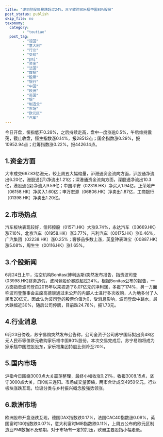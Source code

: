 ```yaml
---
title: "波司登股价暴跌超过24%，苏宁收购家乐福中国80%股份"
post_status: publish
skip_file: no
taxonomy:
  category:
        - "toutiao"
  post_tag:
        - "德国"
        - "意大利"
        - "行业"
        - "交易"
        - "pmi"
        - "资金"
        - "法国"
        - "数据"
        - "股票"
        - "银行"
        - "中国"
        - "欧洲"
        - "英国"
        - "银"
        - "制造业"
        - "市场"
        - "欧元区"
        - "汽车"
---
```


今日开盘，恒指低开0.26%，之后持续走高，盘中一度涨逾0.5%，午后维持震荡，截止收盘，恒生指数涨0.14%，报28513点；国企指数涨0.29%，报10952.94点；红筹指数涨0.22%，报4426.14点。

## 1.资金方面

大市成交697.83亿港元，较上周五大幅缩量，沪港通资金流向方面，沪股通净流出6.20亿，港股通(沪)净流出1.21亿；深港通资金流向方面，深股通净流出10.3亿，港股通(深)净流入9.59亿；中国平安（02318.HK）净买入1.94亿，正荣地产（06158.HK）净买入1.60亿；申万宏源（06806.HK）净卖出1.87亿，工商银行（01398.HK）净卖出1.20亿。

## 2.市场热点

汽车板块表现较好，信邦控股（01571.HK）大涨9.74%，永达汽车（03669.HK）涨7.10%，北京汽车（01958.HK）涨3.77%，吉利汽车（00175.HK）涨0.46%，广汽集团（02238.HK）涨0.25%；奢侈品多数上涨，英皇钟表珠宝（00887.HK）涨5.08%，周生生（00116.HK）涨1.65%。

## 3.个股新闻

6月24日上午，沽空机构Bonitas(博利达斯)突然发布报告，指责波司登(03998.HK)财务造假，波司登股价暴跌超过24%。根据Bonitas公布的报告，一方面指责波司登自2015年以来捏造了8.07亿元的净利润，多报了174%，另一方面称波司登董事会主席高德康通过未公开的内部人士进行多次收购，人为地多付了人民币20亿元。因此认为波司登的股票价值为0，受消息影响，波司登盘中跳水，最大跌幅近30%，随后公司停牌，目前跌24.78%，报1.73元。

## 4.行业消息

6月23日傍晚，苏宁易购突然发布公告称，公司全资子公司苏宁国际拟出资48亿元人民币等值欧元收购家乐福中国80%股份。本次交易完成后，苏宁易购将成为家乐福中国控股股东，家乐福集团持股比例降至20%。

## 5.国内市场

沪指今日围绕3000点大关震荡整理，最终小幅收涨0.21%，收报3008.15点，坚守3000点大关，日K线三连阳。市场成交量萎缩，两市合计成交4950亿元，行业板块涨跌互现，垃圾分类与乡村振兴概念股强势领涨。

## 6.欧洲市场

欧洲股市开盘涨跌互现，德国DAX指数跌0.17%，法国CAC40指数涨0.09%，英国富时100指数跌0.07%，意大利富时MIB指数跌0.11%，上周五公布的欧元区制造业PMI数据不及预期，对于市场有一定的打压，欧洲主要股指小幅走低。
